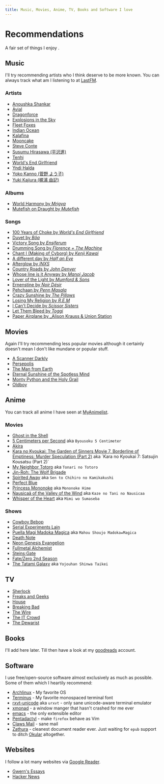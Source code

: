 ```yaml
---
title: Music, Movies, Anime, TV, Books and Software I love
---
```


Recommendations
===============

A fair set of things I enjoy <span data-icon="&#xe004;" aria-hidden="true" style="color:#005580"></span>.

Music
-----

I'll try recommending artists who I think deserve to be more known. You can always track what am I listening to at [LastFM](http://www.last.fm/user/rejuvyesh).

### Artists

-  [Anoushka Shankar](http://en.wikipedia.org/wiki/Anoushka_Shankar)
-  [Avial](http://en.wikipedia.org/wiki/Avial_(band))
-  [Dragonforce](http://en.wikipedia.org/wiki/DragonForce)
-  [Explosions in the Sky](http://en.wikipedia.org/wiki/Explosions_in_the_Sky)
-  [Fleet Foxes](http://en.wikipedia.org/wiki/Fleet_Foxes)
-  [Indian Ocean](http://en.wikipedia.org/wiki/Indian_Ocean_(band))
-  [Kalafina](http://en.wikipedia.org/wiki/Kalafina)
-  [Mooncake](http://www.mooncakeband.com/)
-  [Steve Conte](http://en.wikipedia.org/wiki/Steve_Conte)
-  [Susumu Hirasawa (平沢進)](http://en.wikipedia.org/wiki/Susumu_Hirasawa)
-  [Tenhi](http://en.wikipedia.org/wiki/Tenhi)
-  [World's End Girlfriend](https://en.wikipedia.org/wiki/World%27s_End_Girlfriend)
-  [Yndi Halda](https://en.wikipedia.org/wiki/Yndi_Halda)
-  [Yoko Kanno (菅野 よう子)](http://en.wikipedia.org/wiki/Yoko_Kanno)
-  [Yuki Kajiura (梶浦 由記)](http://en.wikipedia.org/wiki/Yuki_Kajiura)


### Albums

-  [World Harmony by _Mrigya_](http://www.mrigya.com/index.htm)
-  [Mutefish on Draught by _Mutefish_](http://www.mutefish.ie/)

### Songs

-  [100 Years of Choke by _World's End Girlfriend_]()
-  [Duvet by _Bôa_](http://www.youtube.com/watch?v=T0N5YblvT1c)
-  [Victory Song by _Ensiferum_](http://www.youtube.com/watch?v=fyvPe0uqjjY)
-  [Drumming Song by _Florence + The Machine_]()
-  [Chant I (Making of Cyborg) by _Kenji Kawai_](http://www.youtube.com/watch?v=D1u15C3zp50)
-  [A different day by _Half an Eye_](http://www.youtube.com/watch?v=FYGQb73SIXs)
-  [Afterglow by _INXS_](http://www.youtube.com/watch?v=OnTelUJrDhc)
-  [Country Roads by _John Denver_](http://www.youtube.com/watch?v=oN86d0CdgHQ)
-  [Whose line is it Anyway by _Manoj Jacob_](http://www.youtube.com/watch?v=q_gBhzPSTVA)
-  [Lover of the Light by _Mumford & Sons_](http://www.youtube.com/watch?v=nMJUbZrNnA8)
-  [Ernenstine by _Noir Désir_](http://www.youtube.com/watch?v=aBGZNjF3h_M)
-  [Pehchaan by _Penn Masala_](https://soundcloud.com/pennmasala/pehchaan?in=pennmasala/sets/pehchaan)
-  [Crazy Sunshine by _The Pillows_](http://www.youtube.com/watch?v=xzTRd3NoZ0A)
-  [Losing My Religion by _R.E.M_](http://www.youtube.com/watch?v=xwtdhWltSIg)
-  [I Can't Decide by _Scissor Sisters_](http://www.youtube.com/watch?v=OFKUnfwBPTU)
-  [Let Them Bleed by _Toggi_]()
-  [Paper Airplane by _Alison Krauss & Union Station](https://www.youtube.com/watch?v=2-0drZqMdR4)

Movies
------

Again I'll try recommending less popular movies although it certainly doesn't mean I don't like mundane or popular stuff.

-  [A Scanner Darkly](http://www.imdb.com/title/tt0405296/)
-  [Persepolis](http://www.imdb.com/title/tt0808417/)
-  [The Man from Earth](http://www.imdb.com/title/tt0756683/)
-  [Eternal Sunshine of the Spotless Mind](http://www.imdb.com/title/tt0338013/)
-  [Monty Python and the Holy Grail](http://www.imdb.com/title/tt0071853/)
-  [Oldboy](http://www.imdb.com/title/tt0364569/)

Anime
------

You can track all anime I have seen at [MyAnimelist](http://myanimelist.net/profile/rejuvyesh).

### Movies

- [Ghost in the Shell](http://myanimelist.net/anime/43/Ghost_in_the_Shell)
- [5 Centimeters per Second](http://myanimelist.net/anime/1689/Byousoku_5_Centimeter) aka `Byousoku 5 Centimeter`
- [Akira](http://myanimelist.net/anime/47/Akira)
- [Kara no Kyoukai: The Garden of Sinners Movie 7, Borderline of Emptiness: Murder Speculation (Part 2)](http://myanimelist.net/anime/5205/Kara_no_Kyoukai_7:_Satsujin_Kousatsu_(Part_2)) aka `Kara no Kyoukai 7: Satsujin Kousatsu (Part 2)`
- [My Neighbor Totoro](http://myanimelist.net/anime/523/Tonari_no_Totoro) aka `Tonari no Totoro`
- [Jin-Roh: The Wolf Brigade](http://myanimelist.net/anime/570/Jin-Roh:_The_Wolf_Brigade)
- [Spirited Away](http://myanimelist.net/anime/199/Sen_to_Chihiro_no_Kamikakushi) aka `Sen to Chihiro no Kamikakushi`
- [Perfect Blue](http://myanimelist.net/anime/437/Perfect_Blue)
- [Princess Mononoke](http://myanimelist.net/anime/164/Mononoke_Hime) aka `Mononoke Hime`
- [Nausicaä of the Valley of the Wind](http://myanimelist.net/anime/572/Kaze_no_Tani_no_Nausicaa) aka `Kaze no Tani no Nausicaa`
- [Whisper of the Heart](http://myanimelist.net/anime/585/Mimi_wo_Sumaseba) aka `Mimi wo Sumaseba`

### Shows

- [Cowboy Bebop](http://myanimelist.net/anime/1/Cowboy_Bebop)
- [Serial Experiments Lain](http://myanimelist.net/anime/339/Serial_Experiments_Lain)
- [Puella Magi Madoka Magica](http://myanimelist.net/anime/9756/Mahou_Shoujo_Madoka%E2%98%85Magica) aka `Mahou Shoujo Madoka★Magica`
- [Death Note](http://myanimelist.net/anime/1535/Death_Note)
- [Neon Genesis Evangelion](http://myanimelist.net/anime/30/Neon_Genesis_Evangelion)
- [Fullmetal Alchemist](http://myanimelist.net/anime/121/Fullmetal_Alchemist)
- [Steins;Gate](http://myanimelist.net/anime/9253/Steins;Gate)
- [Fate/Zero 2nd Season](http://myanimelist.net/anime/11741/Fate/Zero_2nd_Season)
- [The Tatami Galaxy](http://myanimelist.net/anime/7785/Yojouhan_Shinwa_Taikei) aka `Yojouhan Shinwa Taikei`


TV
---

- [Sherlock]()
- [Freaks and Geeks]()
- [House]()
- [Breaking Bad]()
- [The Wire]()
- [The IT Crowd]()
- [The Dewarist]()

Books
-----

I'll add here later. Till then have a look at my [goodreads](http://www.goodreads.com/rejuvyesh) account.


Software
--------

I use free/open-source software almost exclusively as much as possible. Some of them which I heartily recommend:

-  [Archlinux](https://www.archlinux.org/) - My favorite OS  <span data-icon="&#xe004;" aria-hidden="true" style="color:#005580"></span>
-  [Terminus](http://terminus-font.sourceforge.net/) - My favorite monospaced terminal font
-  [rxvt-unicode](http://software.schmorp.de/pkg/rxvt-unicode.html) aka `urxvt` - only sane unicode-aware terminal emulator
-  [xmonad](http://xmonad.org/) - a window manger that hasn't crashed for me ever
-  [emacs](http://www.gnu.org/s/emacs) - the only extensible editor
-  [Pentadactyl](http://5digits.org/pentadactyl/) - make `firefox` behave as Vim
-  [Claws Mail](http://www.claws-mail.org/) - sane mail
-  [Zathura](http://pwmt.org/projects/zathura/) - cleanest document reader ever. Just waiting for `epub` support to ditch [Okular]() altogether.


Websites
--------

I follow a lot many websites via [Google Reader]().

- [Gwern's Essays](http://www.gwern.net/)
- [Hacker News](http://news.ycombinator.com/)

